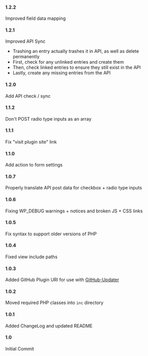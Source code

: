 #### 1.2.2
Improved field data mapping

#### 1.2.1
Improved API Sync
- Trashing an entry actually trashes it in API, as well as delete permanently
- First, check for any unlinked entries and create them
- Then, check linked entries to ensure they still exist in the API
- Lastly, create any missing entries from the API

#### 1.2.0
Add API check / sync

#### 1.1.2
Don't POST radio type inputs as an array

#### 1.1.1
Fix "visit plugin site" link

#### 1.1.0
Add action to form settings

#### 1.0.7
Properly translate API post data for checkbox + radio type inputs

#### 1.0.6
Fixing WP_DEBUG warnings + notices and broken JS + CSS links

#### 1.0.5
Fix syntax to support older versions of PHP

#### 1.0.4
Fixed view include paths

#### 1.0.3
Added GitHub Plugin URI for use with [GitHub-Updater](https://github.com/afragen/github-updater)

#### 1.0.2
Moved required PHP classes into `inc` directory

#### 1.0.1
Added ChangeLog and updated README

#### 1.0
Initial Commit
